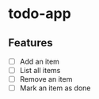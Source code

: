 # todo-app

## Features

- [ ] Add an item
- [ ] List all items
- [ ] Remove an item
- [ ] Mark an item as done

